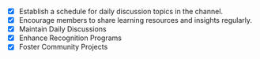 - [x] Establish a schedule for daily discussion topics in the channel.
- [x] Encourage members to share learning resources and insights regularly.
- [x] Maintain Daily Discussions
- [x] Enhance Recognition Programs
- [x] Foster Community Projects